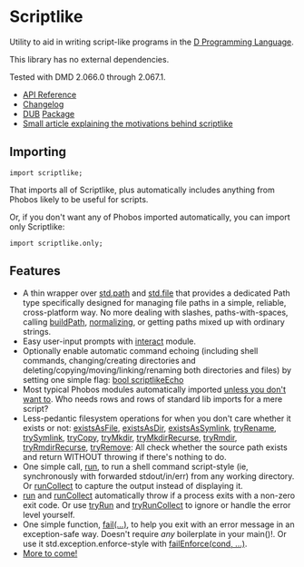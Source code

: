 Scriptlike
==========

Utility to aid in writing script-like programs in the [D Programming Language](http://dlang.org).

This library has no external dependencies.

Tested with DMD 2.066.0 through 2.067.1.

* [API Reference](http://semitwist.com/scriptlike)
* [Changelog](https://github.com/Abscissa/scriptlike/blob/master/CHANGELOG.md)
* [DUB](http://code.dlang.org/about) [Package](http://code.dlang.org/packages/scriptlike)
* [Small article explaining the motivations behind scriptlike](http://semitwist.com/articles/article/view/scriptlike-shell-scripting-in-d-annoyances-and-a-library-solution)

Importing
---------
```import scriptlike;```

That imports all of Scriptlike, plus automatically includes anything from Phobos likely to be useful for scripts.

Or, if you don't want any of Phobos imported automatically, you can import only Scriptlike:

```import scriptlike.only;```

Features
--------
* A thin wrapper over [std.path](http://dlang.org/phobos/std_path.html) and [std.file](http://dlang.org/phobos/std_file.html) that provides a dedicated Path type specifically designed for managing file paths in a simple, reliable, cross-platform way. No more dealing with slashes, paths-with-spaces, calling [buildPath](http://dlang.org/phobos/std_path.html#buildPath), [normalizing](http://dlang.org/phobos/std_path.html#buildNormalizedPath), or getting paths mixed up with ordinary strings.
* Easy user-input prompts with [interact](http://semitwist.com/scriptlike/scriptlike/interact.html) module.
* Optionally enable automatic command echoing (including shell commands, changing/creating directories and deleting/copying/moving/linking/renaming both directories and files) by setting one simple flag: [bool scriptlikeEcho](http://semitwist.com/scriptlike/scriptlike/file.html#scriptlikeEcho)
* Most typical Phobos modules automatically imported [unless you don't want to](http://semitwist.com/scriptlike/scriptlike/only.html). Who needs rows and rows of standard lib imports for a mere script?
* Less-pedantic filesystem operations for when you don't care whether it exists or not: [existsAsFile](http://semitwist.com/scriptlike/scriptlike/file.html#existsAsFile), [existsAsDir](http://semitwist.com/scriptlike/scriptlike/file.html#existsAsDir), [existsAsSymlink](http://semitwist.com/scriptlike/scriptlike/file.html#existsAsSymlink), [tryRename](http://semitwist.com/scriptlike/scriptlike/file.html#tryRename), [trySymlink](http://semitwist.com/scriptlike/scriptlike/file.html#trySymlink), [tryCopy](http://semitwist.com/scriptlike/scriptlike/file.html#tryCopy), [tryMkdir](http://semitwist.com/scriptlike/scriptlike/file.html#tryMkdir), [tryMkdirRecurse](http://semitwist.com/scriptlike/scriptlike/file.html#tryMkdirRecurse), [tryRmdir](http://semitwist.com/scriptlike/scriptlike/file.html#tryRmdir), [tryRmdirRecurse](http://semitwist.com/scriptlike/scriptlike/file.html#tryRmdirRecurse), [tryRemove](http://semitwist.com/scriptlike/scriptlike/file.html#tryRemove): All check whether the source path exists and return WITHOUT throwing if there's nothing to do.
* One simple call, [run](http://semitwist.com/scriptlike/scriptlike/process.html#run), to run a shell command script-style (ie, synchronously with forwarded stdout/in/err) from any working directory. Or [runCollect](http://semitwist.com/scriptlike/scriptlike/process.html#runCollect) to capture the output instead of displaying it.
* [run](http://semitwist.com/scriptlike/scriptlike/process.html#run) and [runCollect](http://semitwist.com/scriptlike/scriptlike/process.html#runCollect) automatically throw if a process exits with a non-zero exit code. Or use [tryRun](http://semitwist.com/scriptlike/scriptlike/path.html#tryRun) and [tryRunCollect](http://semitwist.com/scriptlike/scriptlike/process.html#tryRunCollect) to ignore or handle the error level yourself.
* One simple function, [fail(...)](http://semitwist.com/scriptlike/scriptlike/fail.html#fail), to help you exit with an error message in an exception-safe way. Doesn't require *any* boilerplate in your main()!. Or use it std.exception.enforce-style with [failEnforce(cond, ...)](http://semitwist.com/scriptlike/scriptlike/fail.html#failEnforce).
* [More to come!](https://github.com/Abscissa/scriptlike/issues)
